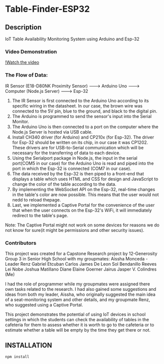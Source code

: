 # Table-Finder-ESP32

## Description
IoT Table Availability Monitoring System using Arduino and Esp-32

### Video Demonstration
[!Watch the video](https://youtu.be/0E9rP-zq_Hk)


### The Flow of Data:
IR Sensor (E18-D80NK Proximity Sensor) --->  Arduino Uno ---> Computer (Node.js Server) ---> Esp-32

1. The IR Sensor is first connected to the Arduino Uno according to its specific wiring in the datasheet. In our case, the brown wire was connected to the 5V pin, blue to the ground, and black to the digital pin.
2. The Arduino is programmed to send the sensor's input into the Serial Monitor.
3. The Arduino Uno is then connected to a port on the computer where the Node.js Server is hosted via USB cable.
4. Install CH340 driver (for Arduino) and CP210x (for Esp-32). The driver for Esp-32 should be written on its chip, in our case it was CP1202. These drivers are for USB-to-Serial communication which will be necessary for the transferring of data to each device.
5. Using the Serialport package in Node.js, the input in the serial port(COM5 in our case) for the Arduino Uno is read and piped into the port in which the Esp-32 is connected (COM7 in our case).
6. The data received by the Esp-32 is then piped to a front-end that displays a table which uses HTML and CSS for design and JavaScript to change the color of the table according to the data. 
7. By implementing the WebSocket API on the Esp-32, real-time changes in the table's color are now possible. This means that the user would not nedd to reload thepage.
8. Last, we implemented a Captive Portal for the convenience of the user that when the user connects on the Esp-32's WiFi, it will immediately redirect to the table's page.

Note: The Captive Portal might not work on some devices for reasons we do not know for sure(it might be permissions and other security issues).

### Contributors
This project was created for a Capstone Research project by 12-Generosity Group 3 in Senior High School with my groupmates: 
Aissha Monceda - Leader
Renz Gabriel Etcuban
Carlos James De Leon
Sol Bendanillo
Reeves Lei Nobe
Joshua Matillano
Diane Elaine Goerner
Jairus Jasper V. Colindres (Me)

I had the role of programmer while my groupmates were assigned there own tasks related to the research. I had also gained some suggestions and ideas from both my leader, Aissha, who originally suggested the main idea of a seat-monitoring system and other details, and my groupmate Renz, who suggested using a Captive Portal.

This project demonstrates the potential of using IoT devices in school settings in which the students can check the availability of tables in the cafeteria for them to assess whether it is worth to go to the cafeteria or to estimate whether a table will be empty by the time they get there or not.


## INSTALLATION

```sh
npm install
```


